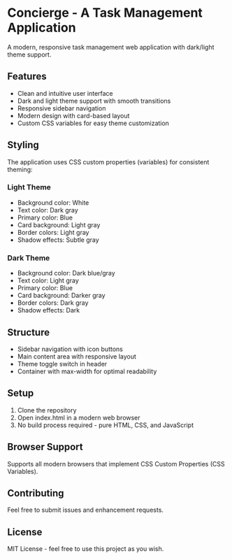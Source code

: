 # Concierge - A Task Management Application

A modern, responsive task management web application with dark/light theme support.

## Features

- Clean and intuitive user interface
- Dark and light theme support with smooth transitions
- Responsive sidebar navigation
- Modern design with card-based layout
- Custom CSS variables for easy theme customization

## Styling

The application uses CSS custom properties (variables) for consistent theming:

### Light Theme
- Background color: White
- Text color: Dark gray
- Primary color: Blue
- Card background: Light gray
- Border colors: Light gray
- Shadow effects: Subtle gray

### Dark Theme
- Background color: Dark blue/gray
- Text color: Light gray
- Primary color: Blue
- Card background: Darker gray
- Border colors: Dark gray
- Shadow effects: Dark

## Structure

- Sidebar navigation with icon buttons
- Main content area with responsive layout
- Theme toggle switch in header
- Container with max-width for optimal readability

## Setup

1. Clone the repository
2. Open index.html in a modern web browser
3. No build process required - pure HTML, CSS, and JavaScript

## Browser Support

Supports all modern browsers that implement CSS Custom Properties (CSS Variables).

## Contributing

Feel free to submit issues and enhancement requests.

## License

MIT License - feel free to use this project as you wish.
